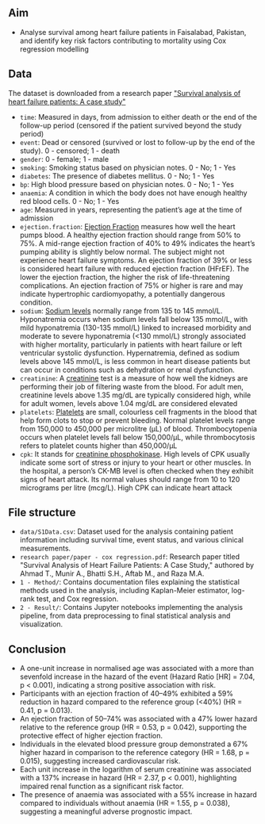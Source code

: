 ## Aim
* Analyse survival among heart failure patients in Faisalabad, Pakistan, and identify key risk factors contributing to mortality using Cox regression modelling

## Data 
The dataset is downloaded from a research paper ["Survival analysis of heart failure patients: A case study"](https://journals.plos.org/plosone/article/file?id=10.1371/journal.pone.0181001&type=printable)
* `time`: Measured in days, from admission to either death or the end of the follow-up period (censored if the patient survived beyond the study period)
* `event`: Dead or censored (survived or lost to follow-up by the end of the study). 0 - censored; 1 - death
* `gender`: 0 - female; 1 - male
* `smoking`: Smoking status based on physician notes. 0 - No; 1 - Yes
* `diabetes`: The presence of diabetes mellitus. 0 - No; 1 - Yes
* `bp`: High blood pressure based on physician notes. 0 - No; 1 - Yes
* `anaemia`: A condition in which the body does not have enough healthy red blood cells. 0 - No; 1 - Yes
* `age`: Measured in years, representing the patient’s age at the time of admission
* `ejection.fraction`: [Ejection Fraction](https://my.clevelandclinic.org/health/articles/16950-ejection-fraction) measures how well the heart pumps blood. A healthy ejection fraction should range from 50% to 75%. A mid-range ejection fraction of 40% to 49% indicates the heart’s pumping ability is slightly below normal. The subject might not experience heart failure symptoms. An ejection fraction of 39% or less is considered heart failure with reduced ejection fraction (HFrEF). The lower the ejection fraction, the higher the risk of life-threatening complications. An ejection fraction of 75% or higher is rare and may indicate hypertrophic cardiomyopathy, a potentially dangerous condition. 
* `sodium`: [Sodium levels](https://www.ncbi.nlm.nih.gov/pmc/articles/PMC5385798/#:~:text=Hyponatremia%20is%20the%20most%20commonlevel%20below%20136%20mEq%2FL) normally range from 135 to 145 mmol/L. Hyponatremia occurs when sodium levels fall below 135 mmol/L, with mild hyponatremia (130-135 mmol/L) linked to increased morbidity and moderate to severe hyponatremia (<130 mmol/L) strongly associated with higher mortality, particularly in patients with heart failure or left ventricular systolic dysfunction. Hypernatremia, defined as sodium levels above 145 mmol/L, is less common in heart disease patients but can occur in conditions such as dehydration or renal dysfunction.
* `creatinine`: A [creatinine](https://www.mayoclinic.org/tests-procedures/creatinine-test/about/pac-20384646) test is a measure of how well the kidneys are performing their job of filtering waste from the blood. For adult men, creatinine levels above 1.35 mg/dL are typically considered high, while for adult women, levels above 1.04 mg/dL are considered elevated
* `platelets`: [Platelets](https://www.ahajournals.org/doi/full/10.1161/01.CIR.0000086897.15588.4B#:~:text=Normal%20counts%20range%20from%20150nose%20bleeds%2C%20and%20increased%20bruising) are small, colourless cell fragments in the blood that help form clots to stop or prevent bleeding. Normal platelet levels range from 150,000 to 450,000 per microlitre (μL) of blood. Thrombocytopenia occurs when platelet levels fall below 150,000/μL, while thrombocytosis refers to platelet counts higher than 450,000/μL 
* `cpk`: It stands for [creatinine phosphokinase](https://www.mountsinai.org/health-library/tests/creatine-phosphokinase-test). High levels of CPK usually indicate some sort of stress or injury to your heart or other muscles. In the hospital, a person’s CK-MB level is often checked when they exhibit signs of heart attack. Its normal values should range from 10 to 120 micrograms per litre (mcg/L). High CPK can indicate heart attack

## File structure
- `data/S1Data.csv`: Dataset used for the analysis containing patient information including survival time, event status, and various clinical measurements.
- `research paper/paper - cox regression.pdf`: Research paper titled "Survival Analysis of Heart Failure Patients: A Case Study," authored by Ahmad T., Munir A., Bhatti S.H., Aftab M., and Raza M.A.
- `1 - Method/`: Contains documentation files explaining the statistical methods used in the analysis, including Kaplan-Meier estimator, log-rank test, and Cox regression.
- `2 - Result/`: Contains Jupyter notebooks implementing the analysis pipeline, from data preprocessing to final statistical analysis and visualization.

## Conclusion
* A one-unit increase in normalised age was associated with a more than sevenfold increase in the hazard of the event (Hazard Ratio [HR] = 7.04, p < 0.001), indicating a strong positive association with risk.
* Participants with an ejection fraction of 40–49% exhibited a 59% reduction in hazard compared to the reference group (<40%) (HR = 0.41, p = 0.013).
* An ejection fraction of 50–74% was associated with a 47% lower hazard relative to the reference group (HR = 0.53, p = 0.042), supporting the protective effect of higher ejection fraction.
* Individuals in the elevated blood pressure group demonstrated a 67% higher hazard in comparison to the reference category (HR = 1.68, p = 0.015), suggesting increased cardiovascular risk.
* Each unit increase in the logarithm of serum creatinine was associated with a 137% increase in hazard (HR = 2.37, p < 0.001), highlighting impaired renal function as a significant risk factor.
* The presence of anaemia was associated with a 55% increase in hazard compared to individuals without anaemia (HR = 1.55, p = 0.038), suggesting a meaningful adverse prognostic impact.
